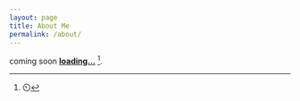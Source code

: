 ```yaml
---
layout: page
title: About Me
permalink: /about/
---
```


coming soon **[loading...](https://blackcanvas-nft.github.io/bcNFT-deadsea-scrolls/)** [^1].



[^1]:⏲️
